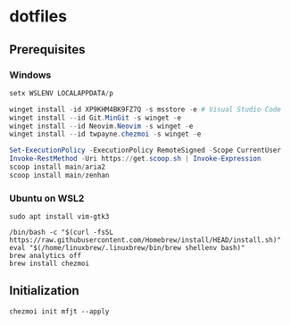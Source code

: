 # dotfiles

## Prerequisites

### Windows

```powershell
setx WSLENV LOCALAPPDATA/p

winget install -id XP9KHM4BK9FZ7Q -s msstore -e # Visual Studio Code
winget install --id Git.MinGit -s winget -e
winget install --id Neovim.Neovim -s winget -e
winget install --id twpayne.chezmoi -s winget -e

Set-ExecutionPolicy -ExecutionPolicy RemoteSigned -Scope CurrentUser
Invoke-RestMethod -Uri https://get.scoop.sh | Invoke-Expression
scoop install main/aria2
scoop install main/zenhan
```

### Ubuntu on WSL2

```shell
sudo apt install vim-gtk3

/bin/bash -c "$(curl -fsSL https://raw.githubusercontent.com/Homebrew/install/HEAD/install.sh)"
eval "$(/home/linuxbrew/.linuxbrew/bin/brew shellenv bash)"
brew analytics off
brew install chezmoi
```

## Initialization

```shell
chezmoi init mfjt --apply
```
